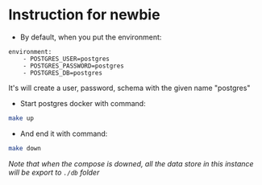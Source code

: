 # Instruction for newbie
- By default, when you put the environment:
```Docker
environment:
	- POSTGRES_USER=postgres
	- POSTGRES_PASSWORD=postgres
	- POSTGRES_DB=postgres
```
It's will create a user, password, schema with the given name "postgres"
- Start postgres docker with command:
```bash
make up
```
- And end it with command:
```bash
make down
```

*Note that when the compose is downed, all the data store in this instance will be export to `./db` folder*